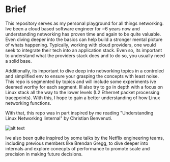# Brief

This repository serves as my personal playground for all things networking. Ive been a cloud based software engineer for ~6 years now and understanding networking has proven time and again to be quite valuable. Even diving deeper into the basics can help build a stronger mental picture of whats happening. Typically, working with cloud providers, one would seek to integrate their tech into an application stack. Even so, its important to understand what the providers stack does and to do so, you usually need a solid base.

Additionally, its important to dive deep into networking topics in a controled and simplified env to ensure your grasping the concepts with least noise. This repo is segmented by topics and will include some experiments ive deemed worthy for each segment. Ill also try to go in depth with a focus on Linux stack all the way to the lower levels (L2 Ethernet packet processing tracepoints). With this, I hope to gain a better understanding of how Linux networking functions.

With that, this repo was in part inspired by me reading "Understanding Linux Networking Iinternal" by Christian Benvenuti.

![alt text](https://m.media-amazon.com/images/I/81yeK6K6agL._SL300_.jpg)

Ive also been quite inspired by some talks by the Netflix engineering teams, including previous members like Brendan Gregg, to dive deeper into internals and explore conecpts of performance to promote scale and precision in making future decisions.
